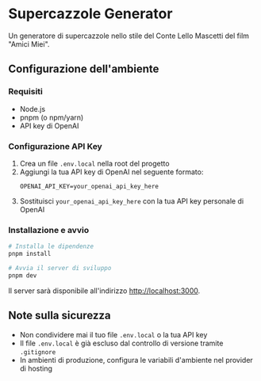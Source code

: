 # Supercazzole Generator

Un generatore di supercazzole nello stile del Conte Lello Mascetti del film "Amici Miei".

## Configurazione dell'ambiente

### Requisiti
- Node.js
- pnpm (o npm/yarn)
- API key di OpenAI

### Configurazione API Key

1. Crea un file `.env.local` nella root del progetto
2. Aggiungi la tua API key di OpenAI nel seguente formato:
   ```
   OPENAI_API_KEY=your_openai_api_key_here
   ```
3. Sostituisci `your_openai_api_key_here` con la tua API key personale di OpenAI

### Installazione e avvio

```bash
# Installa le dipendenze
pnpm install

# Avvia il server di sviluppo
pnpm dev
```

Il server sarà disponibile all'indirizzo [http://localhost:3000](http://localhost:3000).

## Note sulla sicurezza

- Non condividere mai il tuo file `.env.local` o la tua API key
- Il file `.env.local` è già escluso dal controllo di versione tramite `.gitignore`
- In ambienti di produzione, configura le variabili d'ambiente nel provider di hosting 